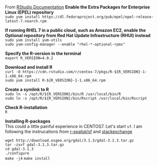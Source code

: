 From [RStudio Documentation](https://docs.rstudio.com/resources/install-r/)
**Enable the Extra Packages for Enterprise Linux (EPEL) repository**   
`sudo yum install https://dl.fedoraproject.org/pub/epel/epel-release-latest-7.noarch.rpm`    

**If running RHEL 7 in a public cloud, such as Amazon EC2, enable the Optional repository from Red Hat Update Infrastructure (RHUI) instead**    
`sudo yum install yum-utils`      
`sudo yum-config-manager --enable "rhel-*-optional-rpms"`  

**Specify the R-version in the terminal**   
`export R_VERSION=4.0.2`

**Download and install R**   
`curl -O https://cdn.rstudio.com/r/centos-7/pkgs/R-${R_VERSION}-1-1.x86_64.rpm`   
`sudo yum install R-${R_VERSION}-1-1.x86_64.rpm`   
 
**Create a symlink to R**   
`sudo ln -s /opt/R/${R_VERSION}/bin/R /usr/local/bin/R`   
`sudo ln -s /opt/R/${R_VERSION}/bin/Rscript /usr/local/bin/Rscript`   

**Check R-installation**   
`R`   

**Installing R-packages**  
This could a little painful experience in CENTOS7. Let's start `sf`. I am following the instrucations from [r-spatial/sf](https://github.com/r-spatial/sf/wiki/Installation-Guide) and [stackexchange](https://stackoverflow.com/questions/53597551/how-install-sf-rs-package-or-gdal-at-centos-6-8) 

`wget http://download.osgeo.org/gdal/3.1.3/gdal-3.1.3.tar.gz`    
`tar -zxvf gdal-3.1.3.tar.gz`     
`cd gdal-3.1.3`          
`./configure`       
`make -j4`
`make install` 
